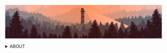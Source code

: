 ![lighthouse-image](/lighthouse.png)

<details>
 <summary>ABOUT</summary>

<div id="wrap" align="center">

<div id="innerWrap" align="left">    

### Brief info
* name: **Valeryy**
* direction: **Frontend-developer**
* experience: **1 year**

---

### Technology stack
* HTML5, CSS3, SASS
* JavaScript ES6+, NodeJS
* GIT, GitHub
* VS Code, IntelliJ IDEA
* Eslint, Webpack
* Adobe Photoshop, Figma
* BEM 

---

### About me

Hi there, my name is Valery and I am a qualified design engineer in the field of mechanical engineering. Graduated from BSTU "VOENMEH" in the city of St. Petersburg in the field of rocket science. However, since 2022, I have been working hard in the direction of software development. I started to show interest in programming from the 3rd year, modulating simple processes in the Matlab environment. After graduating from the university, I had and still have many programmer friends, so the opportunity to plunge into the IT world often turned up. 

Currently focused on front-end web development. In some future I plan to get a higher education in the field of artificial intelligence. However, this is already quite distant plans.

Feel free to write, I will be happy to discuss a joint project or work

---

<picture>
 <source media="(prefers-color-scheme: dark)" srcset="https://www.codewars.com/users/ivsmcrew/badges/large">
 <source media="(prefers-color-scheme: light)" srcset="https://www.codewars.com/users/ivsmcrew/badges/large">
 <img alt="YOUR-ALT-TEXT" src="https://www.codewars.com/users/ivsmcrew/badges/large">
</picture>

### Contacts

<a href="mailto:ivsmcrew@gmail.com" title="ivsmcrew@gmail.com"><img src="/icon2.png" width="70" height="70"></img></a> 
<a href="https://t.me/IVS_M" title="https://t.me/IVS_M"><img src="/icon1.png" width="70" height="70"></img></a> 
<a href="https://vk.com/son_of_korzh" title="https://vk.com/son_of_korzh"><img src="/icon3.png" width="70" height="70"></img></a> 

---

<picture>
 <source media="(prefers-color-scheme: dark)" srcset="https://static-cdn.jtvnw.net/jtv_user_pictures/f316931b-ee90-48fe-8bf5-17845086f0e3-profile_banner-480.png">
 <source media="(prefers-color-scheme: light)" srcset="https://static-cdn.jtvnw.net/jtv_user_pictures/f316931b-ee90-48fe-8bf5-17845086f0e3-profile_banner-480.png">
 <img alt="YOUR-ALT-TEXT" src="https://static-cdn.jtvnw.net/jtv_user_pictures/f316931b-ee90-48fe-8bf5-17845086f0e3-profile_banner-480.png">
</picture>

> *Колизей — странное место. Одни там бьются насмерть, пока другие за этим наблюдают. В чём смысл этих тёмных обычаев?*
</details>
</div>
</div>
